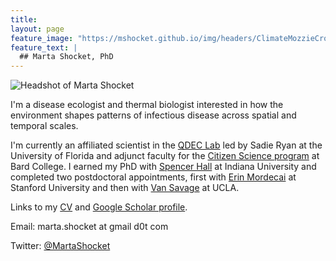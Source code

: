 ```yaml
---
title: 
layout: page
feature_image: "https://mshocket.github.io/img/headers/ClimateMozzieCrop.jpg"
feature_text: |
  ## Marta Shocket, PhD
---
```


![Headshot of Marta Shocket](https://mshocket.github.io/img/MartaShocketHeadshot.jpeg)

I'm a disease ecologist and thermal biologist interested in how the environment shapes patterns of infectious disease across spatial and temporal scales.

I'm currently an affiliated scientist in the [QDEC Lab](https://www.sadieryan.net) led by Sadie Ryan at the University of Florida and adjunct faculty for the [Citizen Science program](https://citizenscience.bard.edu/) at Bard College. I earned my PhD with [Spencer Hall](https://hall.lab.indiana.edu/) at Indiana University and completed two postdoctoral appointments, first with [Erin Mordecai](https://www.mordecailab.com/) at Stanford University and then with [Van Savage](https://vsavage.faculty.biomath.ucla.edu/) at UCLA.

Links to my [CV](https://mshocket.github.io/PDFs/MartaShocketCV2022.pdf) and [Google Scholar profile](https://scholar.google.com/citations?user=ibd-mm0AAAAJ&hl=en&oi=ao).

Email: marta.shocket at gmail d0t com

Twitter: [@MartaShocket](https://twitter.com/MartaShocket)

<!--
~~Strikethrough~~

|Table|Test|1  |
|----:|:--:|:--|
| Cool! | 12345| Things | -->